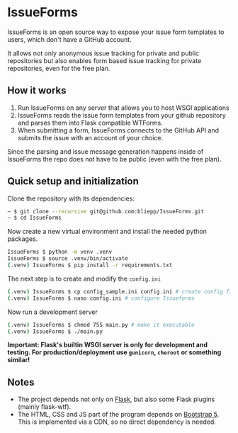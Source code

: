 # IssueForms
IssueForms is an open source way to expose your issue form templates to users, which don't have a GitHub account.

It allows not only anonymous issue tracking for private and public repositories but also enables form based issue tracking for private repositories, even for the free plan. 

## How it works
1. Run IssueForms on any server that allows you to host WSGI applications
1. IssueForms reads the issue form templates from your github repository and parses them into Flask compatible WTForms.
1. When submitting a form, IssueForms connects to the GitHub API and submits the issue with an account of your choice.

Since the parsing and issue message generation happens inside of IssueForms the repo does not have to be public (even with the free plan).

## Quick setup and initialization
Clone the repository with its dependencies:
```bash
~ $ git clone --recursive git@github.com:bliepp/IssueForms.git
~ $ cd IssueForms
```

Now create a new virtual environment and install the needed python packages.
```bash
IssueForms $ python -m venv .venv
IssueForms $ source .venv/bin/activate
(.venv) IssueForms $ pip install -r requirements.txt
```

The next step is to create and modify the `config.ini`
```bash
(.venv) IssueForms $ cp config_sample.ini config.ini # create config file
(.venv) IssueForms $ nano config.ini # configure Issueforms
```
Now run a development server
```bash
(.venv) IssueForms $ chmod 755 main.py # make it executable
(.venv) IssueForms $ ./main.py
```
**Important: Flask's builtin WSGI server is only for development and testing. For production/deployment use `gunicorn`, `cheroot` or something similar!**

## Notes
* The project depends not only on [Flask](https://flask.palletsprojects.com/en/1.1.x/), but also some Flask plugins (mainly flask-wtf).
* The HTML, CSS and JS part of the program depends on [Bootstrap 5](https://getbootstrap.com/). This is implemented via a CDN, so no direct dependency is needed.
